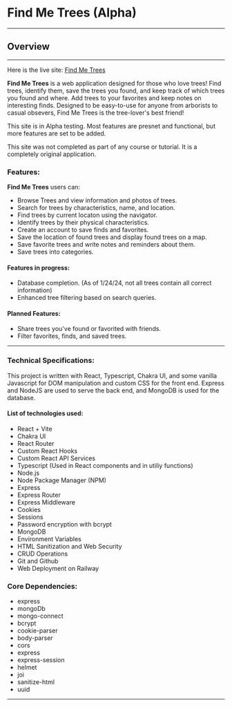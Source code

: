 # Find Me Trees (Alpha)
---

## Overview
---

Here is the live site: [Find Me Trees](https://find-me-trees-client-production.up.railway.app/)

**Find Me Trees** is a web application designed for those who love trees! Find trees, identify them, save the trees you found, and keep track of which trees you found and where. Add trees to your favorites and keep notes on interesting finds. Designed to be easy-to-use for anyone from arborists to casual obsevers, Find Me Trees is the tree-lover's best friend!

This site is in Alpha testing. Most features are presnet and functional, but more features are set to be added.

This site was not completed as part of any course or tutorial. It is a completely original application.

### Features:
**Find Me Trees** users can:
* Browse Trees and view information and photos of trees.
* Search for trees by characteristics, name, and location.
* Find trees by current locaton using the navigator.
* Identify trees by their physical characteristics.
* Create an account to save finds and favorites.
* Save the location of found trees and display found trees on a map.
* Save favorite trees and write notes and reminders about them.
* Save trees into categories.

#### Features in progress:
* Database completion. (As of 1/24/24, not all trees contain all correct information)
* Enhanced tree filtering based on search queries.

#### Planned Features:
* Share trees you've found or favorited with friends.
* Filter favorites, finds, and saved trees.

---

### Technical Specifications:
This project is written with React, Typescript, Chakra UI, and some vanilla Javascript for DOM manipulation and custom CSS for the front end. Express and NodeJS are used to serve the back end, and MongoDB is used for the database.

#### List of technologies used:
- React + Vite
- Chakra UI
- React Router
- Custom React Hooks
- Custom React API Services
- Typescript (Used in React components and in utiliy functions)
- Node.js
- Node Package Manager (NPM)
- Express
- Express Router
- Express Middleware
- Cookies
- Sessions
- Password encryption with bcrypt
- MongoDB
- Environment Variables
- HTML Sanitization and Web Security
- CRUD Operations
- Git and Github
- Web Deployment on Railway

### Core Dependencies:
- express
- mongoDb
- mongo-connect
- bcrypt
- cookie-parser
- body-parser
- cors
- express
- express-session
- helmet
- joi
- sanitize-html
- uuid

---

